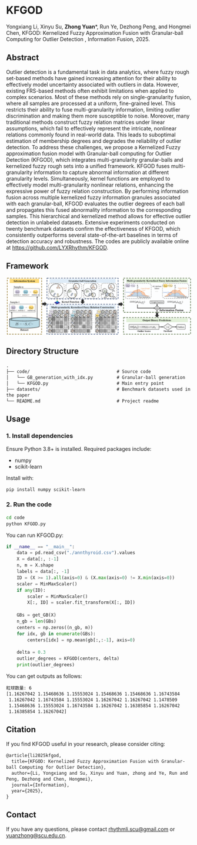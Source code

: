 # KFGOD

Yongxiang Li, Xinyu Su, **Zhong Yuan***, Run Ye, Dezhong Peng, and Hongmei Chen, KFGOD: Kernelized Fuzzy Approximation Fusion with Granular-ball Computing for Outlier Detection
, Information Fusion, 2025.

## Abstract
Outlier detection is a fundamental task in data analytics, where fuzzy rough set-based methods have gained increasing attention for their ability to effectively model uncertainty associated with outliers in data. However, existing FRS-based methods often exhibit limitations when applied to complex scenarios. Most of these methods rely on single-granularity fusion, where all samples are processed at a uniform, fine-grained level. This restricts their ability to fuse multi-granularity information, limiting outlier discrimination and making them more susceptible to noise. Moreover, many traditional methods construct fuzzy relation matrices under linear assumptions, which fail to effectively represent the intricate, nonlinear relations commonly found in real-world data. This leads to suboptimal estimation of membership degrees and degrades the reliability of outlier detection. To address these challenges, we propose a Kernelized Fuzzy approximation fusion model with Granular-ball computing for Outlier Detection (KFGOD), which integrates multi-granularity granular-balls and kernelized fuzzy rough sets into a unified framework. KFGOD fuses multi-granularity information to capture abnormal information at different granularity levels. Simultaneously, kernel functions are employed to effectively model multi-granularity nonlinear relations, enhancing the expressive power of fuzzy relation construction. By performing information fusion across multiple kernelized fuzzy information granules associated with each granular-ball, KFGOD evaluates the outlier degrees of each ball and propagates this fused abnormality information to the corresponding samples. This hierarchical and kernelized method allows for effective outlier detection in unlabeled datasets. Extensive experiments conducted on twenty benchmark datasets confirm the effectiveness of KFGOD, which consistently outperforms several state-of-the-art baselines in terms of detection accuracy and robustness. The codes are publicly available online at https://github.com/LYXRhythm/KFGOD.

## Framework
![image](./paper/KFGOD_Framework.png)

## Directory Structure
```
.
├── code/                                 # Source code
│   └── GB_generation_with_idx.py         # Granular-ball generation
│   └── KFGOD.py                          # Main entry point
├── datasets/                             # Benchmark datasets used in the paper
└── README.md                             # Project readme
```

## Usage

### 1. Install dependencies
Ensure Python 3.8+ is installed. Required packages include:

- numpy  
- scikit-learn  

Install with:

```bash
pip install numpy scikit-learn
```

### 2. Run the code
```bash
cd code
python KFGOD.py
```

You can run KFGOD.py:
```python
if __name__ == "__main__":
    data = pd.read_csv("./annthyroid.csv").values
    X = data[:, :-1]
    n, m = X.shape
    labels = data[:, -1]
    ID = (X >= 1).all(axis=0) & (X.max(axis=0) != X.min(axis=0))
    scaler = MinMaxScaler()
    if any(ID):
        scaler = MinMaxScaler()
        X[:, ID] = scaler.fit_transform(X[:, ID])

    GBs = get_GB(X)
    n_gb = len(GBs)
    centers = np.zeros((n_gb, m))
    for idx, gb in enumerate(GBs):
        centers[idx] = np.mean(gb[:,:-1], axis=0)
        
    delta = 0.3
    outlier_degrees = KFGOD(centers, delta)
    print(outlier_degrees)
```
You can get outputs as follows:
```
粒球数量: 6
[1.16267042 1.15468636 1.15553024 1.15468636 1.15468636 1.16743584
 1.16267042 1.16743584 1.15553024 1.16267042 1.16267042 1.1478509
 1.15468636 1.15553024 1.16743584 1.16267042 1.16385854 1.16267042
 1.16385854 1.16267042]
```
## Citation
If you find KFGOD useful in your research, please consider citing:
```
@article{li2025kfgod,
  title={KFGOD: Kernelized Fuzzy Approximation Fusion with Granular-ball Computing for Outlier Detection},
  author={Li, Yongxiang and Su, Xinyu and Yuan, zhong and Ye, Run and Peng, Dezhong and Chen, Hongmei},
  journal={Information},
  year={2025},
}
```
## Contact
If you have any questions, please contact rhythmli.scu@gmail.com or yuanzhong@scu.edu.cn.
